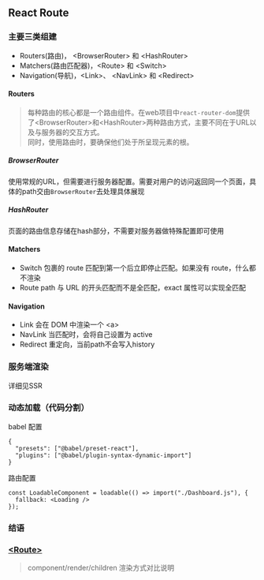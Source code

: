 ## React Route 

### 主要三类组建
- Routers(路由)， \<BrowserRouter\> 和 \<HashRouter\>
- Matchers(路由匹配器)，\<Route\> 和 \<Switch\>
- Navigation(导航)，\<Link\>、 \<NavLink\> 和 \<Redirect\>

#### Routers
> 每种路由的核心都是一个路由组件。在web项目中`react-router-dom`提供了\<BrowserRouter\>和\<HashRouter\>两种路由方式，主要不同在于URL以及与服务器的交互方式。  
> 同时，使用路由时，要确保他们处于所呈现元素的根。

##### BrowserRouter  
使用常规的URL，但需要进行服务器配置。需要对用户的访问返回同一个页面，具体的path交由`BrowserRouter`去处理具体展现

##### HashRouter
页面的路由信息存储在hash部分，不需要对服务器做特殊配置即可使用

#### Matchers
- Switch 包裹的 route 匹配到第一个后立即停止匹配。如果没有 route，什么都不渲染
- Route path 与 URL 的开头匹配而不是全匹配，exact 属性可以实现全匹配

#### Navigation
- Link 会在 DOM 中渲染一个 \<a\>
- NavLink 当匹配时，会将自己设置为 active
- Redirect 重定向，当前path不会写入history

### 服务端渲染
详细见<Link to="/react/ssr">SSR</Link>

### 动态加载（代码分割）
babel 配置  
```
{
  "presets": ["@babel/preset-react"],
  "plugins": ["@babel/plugin-syntax-dynamic-import"]
}
```

路由配置  
```
const LoadableComponent = loadable(() => import("./Dashboard.js"), {
  fallback: <Loading />
});
```

### 结语



### [\<Route\>](https://reactrouter.com/web/api/Route)
> component/render/children 渲染方式对比说明



